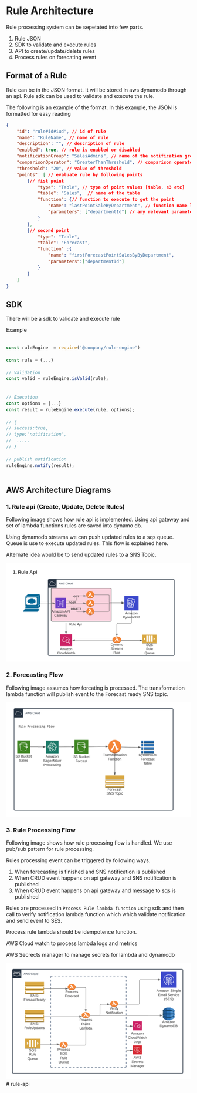 # Rule Architecture

Rule processing system can be sepetated into few parts.

1. Rule JSON
2. SDK to validate and execute rules
3. API to create/update/delete rules
4. Process rules on forecating event

## Format of a Rule

Rule can be in the JSON format. It will be stored in aws dynamodb through an api.
Rule sdk can be used to validate and execute the rule.

The following is an example of the format. In this example, the JSON is formatted for easy reading

```json
{
    "id": "rule#id#iud", // id of rule
    "name": "RuleName", // name of rule
    "description": "", // description of rule
    "enabled": true, // rule is enabled or disabled
    "notificationGroup": "SalesAdmins", // name of the notification group assuming there will be notifications for group of users
    "comparisonOperator": "GreaterThanThreshold", // comparison operator value for comparison [>, <, >=, <=]
    "threshold": "20", // value of threshold
    "points": [ // evaluate rule by following points
        {// fist point
            "type": "Table", // type of point values [table, s3 etc]
            "table": "Sales",  // name of the table
            "function": {// function to execute to get the point
                "name": "lastPointSaleByDepartment", // function name lastPointSaleBy[Hierarchy] assuming there will be different functions.
                "parameters": ["departmentId"] // any relevant parameter. could be empty, or id
            }
        },
        {// second point
            "type": "Table",
            "table": "Forecast",
            "function" :{
                "name": "firstForecastPointSalesByByDepartment",
                "parameters":["departmentId"]
            }
        }
    ]
}

```

## SDK

There will be a sdk to validate and execute rule

Example

```javascript

const ruleEngine  = require('@company/rule-engine')

const rule = {...}

// Validation
const valid = ruleEngine.isValid(rule);


// Execution
const options = {...}
const result = ruleEngine.execute(rule, options);

// {
// success:true,
// type:"notification",
//  .....
// }

// publish notification
ruleEngine.notify(result);



```

## AWS Architecture Diagrams

### 1. Rule api (Create, Update, Delete Rules)

Following image shows how rule api is implemented. Using api gateway and set of lambda functions rules are saved into dynamo db.

Using dynamodb streams we can push updated rules to a sqs queue. Queue is use to execute updated rules. This flow is explained here.

Alternate idea would be to send updated rules to a SNS Topic.

![Api](/rule_api_flow.png)

### 2. Forecasting Flow

Following image assumes how forcating is processed.
The transformation lambda function will publish event to the Forecast ready SNS topic.

![Forecast](/forecast_flow.png)

### 3. Rule Processing Flow

Following image shows how rule processing flow is handled. We use pub/sub pattern  for rule processing.

Rules processing event can be triggered by following ways.

1. When forecasting is finished and SNS notification is published
2. When CRUD event happens on api gateway and SNS notification is published
3. When CRUD event happens on api gateway and message to sqs is published

Rules are processed in `Process Rule lambda function` using sdk and then call to verify notification lambda function which which validate notification and send event to SES.

Process rule lambda should be idempotence function.

AWS Cloud watch to process lambda logs and metrics

AWS Secrects manager to manage secrets for lambda and dynamodb

![Forecast](/rule_processing.png)# rule-api
